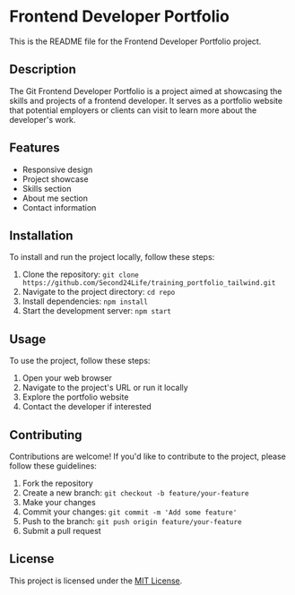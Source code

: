 # Frontend Developer Portfolio

This is the README file for the Frontend Developer Portfolio project.

## Description

The Git Frontend Developer Portfolio is a project aimed at showcasing the skills and projects of a frontend developer. It serves as a portfolio website that potential employers or clients can visit to learn more about the developer's work.

## Features

- Responsive design
- Project showcase
- Skills section
- About me section
- Contact information

## Installation

To install and run the project locally, follow these steps:

1. Clone the repository: `git clone https://github.com/Second24Life/training_portfolio_tailwind.git`
2. Navigate to the project directory: `cd repo`
3. Install dependencies: `npm install`
4. Start the development server: `npm start`

## Usage

To use the project, follow these steps:

1. Open your web browser
2. Navigate to the project's URL or run it locally
3. Explore the portfolio website
4. Contact the developer if interested

## Contributing

Contributions are welcome! If you'd like to contribute to the project, please follow these guidelines:

1. Fork the repository
2. Create a new branch: `git checkout -b feature/your-feature`
3. Make your changes
4. Commit your changes: `git commit -m 'Add some feature'`
5. Push to the branch: `git push origin feature/your-feature`
6. Submit a pull request

## License

This project is licensed under the [MIT License](LICENSE).
